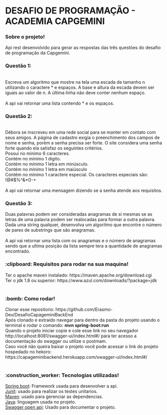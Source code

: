 <h1>DESAFIO DE PROGRAMAÇÃO - ACADEMIA CAPGEMINI</h1>
<h3>Sobre o projeto!</h3>
Api rest desenvolvido para gerar as respostas das três questões do desafio de programação da Capgemini.
<br>
<h3>Questão 1:</h3>
<br>
Escreva um algoritmo que mostre na tela uma escada de tamanho n utilizando o caractere * e espaços. A base e altura da escada devem ser iguais ao valor de n. A última linha não deve conter nenhum espaço.
<br><br>
A api vai retornar uma lista contendo * e os espaços.
<br>
<h3>Questão 2:</h3>
<br>
Débora se inscreveu em uma rede social para se manter em contato com seus amigos. A
página de cadastro exigia o preenchimento dos campos de nome e senha, porém a senha precisa ser
forte. O site considera uma senha forte quando ela satisfaz os seguintes critérios.
<br>
Possui no mínimo 6 caracteres.
<br>
Contém no mínimo 1 digito.
<br>
Contém no mínimo 1 letra em minúsculo.
<br>
Contém no mínimo 1 letra em maiúsculo
<br>
Contém no mínimo 1 caractere especial. Os caracteres especiais são: !@#$%^&*()-+
<br><br>
A api vai retornar uma mensagem dizendo se a senha atende aos requisitos.
<br>
<h3>Questão 3:</h3>
Duas palavras podem ser consideradas anagramas de si mesmas se as letras de uma palavra
podem ser realocadas para formar a outra palavra. Dada uma string qualquer, desenvolva um
algoritmo que encontre o número de pares de substrings que são anagramas.
<br><br>
A api vai retornar uma lista com os anagramas e o número de anagramas sendo que a ultima posição da lista sempre tera a quantidade de anagramas encontrado.
<br>
<h3> :clipboard:  Requisitos para rodar na sua maquina!</h3>
Ter o apache maven instalado: https://maven.apache.org/download.cgi <br>
Ter o jdk 1.8 ou superior: https://www.azul.com/downloads/?package=jdk <br><br>
<h3> :bomb:  Como rodar!</h3>
Clonar esse repositorio: https://github.com/Erasmo-Dev/DesafioCapageminiBackEnd <br>
Após clonado e extraido navegar para dentro da pasta do projeto usando o terminal e rodar o comando: <b>mvn spring-boot:run</b> <br>
Quando o projeto iniciar copie e cole esse link no seu navegador http://localhost:8081/swagger-ui/index.html#/ para ter acesso a documentação do swagger ou utilize o postmam.
<br>
Caso você não queira baixar o projeto você pode acessar o link do projeto hospedado no hekoro: https://capageminibackend.herokuapp.com/swagger-ui/index.html#/<br><br>
<h3> :construction_worker:  Tecnologias utilizadas!</h3>
<a href="https://spring.io/projects/spring-boot">Spring boot</a>: Framework usada para desenvolver a api.<br>
<a href="https://junit.org/junit5/docs/current/user-guide/">Junit</a>: usado para realizar os testes unitarios.<br>
<a href="https://maven.apache.org/download.cgi">Maven</a>: usado para gerenciar as dependencias.<br>
<a href="https://www.azul.com/downloads/?package=jdk">Java</a>: linguagem usada no projeto.<br>
<a href="https://swagger.io/specification/">Swagger open api</a>: Usado para documentar o projeto.<br>



